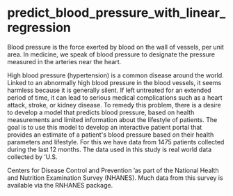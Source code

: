 # predict_blood_pressure_with_linear_regression

Blood pressure is the force exerted by blood on the wall of vessels, per unit area. In medicine, we speak of blood pressure to designate the pressure measured in the arteries near the heart.

High blood pressure (hypertension) is a common disease around the world. Linked to an abnormally high blood pressure in the blood vessels, it seems harmless because it is generally silent. If left untreated for an extended period of time, it can lead to serious medical complications such as a heart attack, stroke, or kidney disease. To remedy this problem, there is a desire to develop a model that predicts blood pressure, based on health measurements and limited information about the lifestyle of patients. The goal is to use this model to develop an interactive patient portal that provides an estimate of a patient's blood pressure based on their health parameters and lifestyle.
For this we have data from 1475 patients collected during the last 12 months. The data used in this study is real world data collected by ‘U.S.

Centers for Disease Control and Prevention ’as part of the National Health and Nutrition Examination Survey (NHANES). Much data from this survey is available via the RNHANES package.
